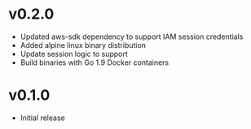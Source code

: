 # v0.2.0

- Updated aws-sdk dependency to support IAM session credentials
- Added alpine linux binary distribution
- Update session logic to support
- Build binaries with Go 1.9 Docker containers

# v0.1.0

- Initial release
